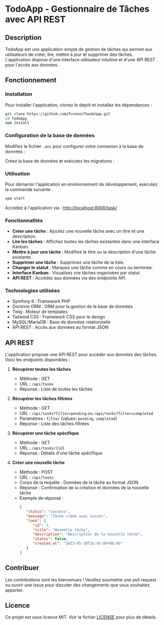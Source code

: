 # TodoApp - Gestionnaire de Tâches avec API REST

## Description
TodoApp est une application simple de gestion de tâches qui permet aux utilisateurs de créer, lire, mettre à jour et supprimer des tâches. L'application dispose d'une interface utilisateur intuitive et d'une API REST pour l'accès aux données.

## Fonctionnement

### Installation
Pour installer l'application, clonez le dépôt et installez les dépendances :
```bash
git clone https://github.com/Fvrenn/Toodo1pp.git
cd TodoApp
npm install
```

### Configuration de la base de données
Modifiez le fichier `.env` pour configurer votre connexion à la base de données :

Créez la base de données et exécutez les migrations :

### Utilisation
Pour démarrer l'application en environnement de développement, exécutez la commande suivante :
```bash
npm start
```

Accédez à l'application via : [http://localhost:8000/task/](http://localhost:8000/task/)

### Fonctionnalités
- **Créer une tâche** : Ajoutez une nouvelle tâche avec un titre et une description.
- **Lire les tâches** : Affichez toutes les tâches existantes dans une interface Kanban.
- **Mettre à jour une tâche** : Modifiez le titre ou la description d'une tâche existante.
- **Supprimer une tâche** : Supprimez une tâche de la liste.
- **Changer le statut** : Marquez une tâche comme en cours ou terminée.
- **Interface Kanban** : Visualisez vos tâches organisées par statut.
- **API REST** : Accédez aux données via des endpoints API.

### Technologies utilisées
- Symfony 6 : Framework PHP
- Doctrine ORM : ORM pour la gestion de la base de données
- Twig : Moteur de templates
- Tailwind CSS : Framework CSS pour le design
- MySQL/MariaDB : Base de données relationnelle
- API REST : Accès aux données au format JSON

## API REST
L'application propose une API REST pour accéder aux données des tâches. Voici les endpoints disponibles :

1. **Récupérer toutes les tâches**
    - Méthode : GET
    - URL : `/api/tasks`
    - Réponse : Liste de toutes les tâches

2. **Récupérer les tâches filtrées**
    - Méthode : GET
    - URL : `/api/tasks?filter=pending` ou `/api/tasks?filter=completed`
    - Paramètres : `filter` (values: `pending`, `completed`)
    - Réponse : Liste des tâches filtrées

3. **Récupérer une tâche spécifique**
    - Méthode : GET
    - URL : `/api/tasks/{id}`
    - Réponse : Détails d'une tâche spécifique

4. **Créer une nouvelle tâche**
    - Méthode : POST
    - URL : `/api/tasks`
    - Corps de la requête : Données de la tâche au format JSON
    - Réponse : Confirmation de la création et données de la nouvelle tâche
    - Exemple de réponse :
      ```json
      {
         "status": "success",
         "message": "Tâche créée avec succès",
         "task": {
            "id": 3,
            "title": "Nouvelle tâche",
            "description": "Description de la nouvelle tâche",
            "status": false,
            "created_at": "2023-05-30T16:45:00+00:00"
         }
      }
      ```

## Contribuer
Les contributions sont les bienvenues ! Veuillez soumettre une pull request ou ouvrir une issue pour discuter des changements que vous souhaitez apporter.

## Licence
Ce projet est sous licence MIT. Voir le fichier [LICENSE](LICENSE) pour plus de détails.
